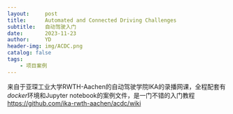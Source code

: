 ```yaml
---
layout:     post
title:      Automated and Connected Driving Challenges
subtitle:   自动驾驶入门
date:       2023-11-23
author:     YD
header-img: img/ACDC.png
catalog: false
tags:
    - 项目案例
---
```

来自于亚琛工业大学RWTH-Aachen的自动驾驶学院IKA的录播网课，全程配套有$docker$环境和Jupyter notebook的案例文件，是一门不错的入门教程
https://github.com/ika-rwth-aachen/acdc/wiki
